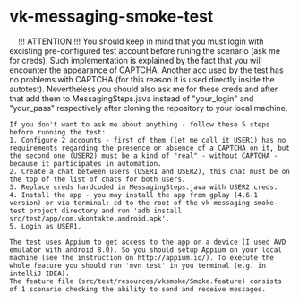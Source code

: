 # vk-messaging-smoke-test
    !!! ATTENTION !!! You should keep in mind that you must login with excisting pre-configured test account before runing the scenario (ask me for creds). Such implementation is explained by the fact that you will encounter the appearance of CAPTCHA. 
    Another acc used by the test has no problems with CAPTCHA (for this reason it is used directly inside the autotest). Nevertheless you should also ask me for these creds and after that add them to MessagingSteps.java instead of "your_login" and "your_pass" respectively after cloning the repository to your local machine.
    
    If you don't want to ask me about anything - follow these 5 steps before running the test:
    1. Configure 2 accounts - first of them (let me call it USER1) has no requirements regarding the presence or absence of a CAPTCHA on it, but the second one (USER2) must be a kind of "real" - without CAPTCHA - because it participates in automation.
    2. Create a chat between users (USER1 and USER2), this chat must be on the top of the list of chats for both users.
    3. Replace creds hardcoded in MessagingSteps.java with USER2 creds.
    4. Install the app - you may install the app from gplay (4.6.1 version) or via terminal: cd to the root of the vk-messaging-smoke-test project directory and run 'adb install src/test/app/com.vkontakte.android.apk'.
    5. Login as USER1.
    
    The test uses Appium to get access to the app on a device (I used AVD emulator with android 8.0). So you should setup Appium on your local machine (see the instruction on http://appium.io/). To execute the whole feature you should run 'mvn test' in you terminal (e.g. in intelliJ IDEA).
    The feature file (src/test/resources/vksmoke/Smoke.feature) consists of 1 scenario checking the ability to send and receive messages.
